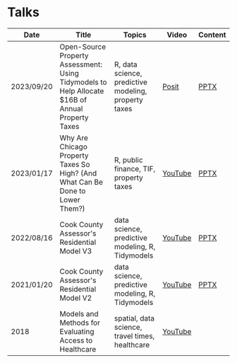 # Talks

| Date       | Title                                                                                            | Topics                                                      | Video                                                                                                                      | Content                                                                                       |
|------------|--------------------------------------------------------------------------------------------------|-------------------------------------------------------------|----------------------------------------------------------------------------------------------------------------------------|-----------------------------------------------------------------------------------------------|
| 2023/09/20 | Open-Source Property Assessment: Using Tidymodels to Help Allocate $16B of Annual Property Taxes | R, data science, predictive modeling, property taxes        | [Posit](https://reg.conf.posit.co/flow/posit/positconf23/attendee-portal/page/sessioncatalog/session/1685040660756001GQ56) | [PPTX](Posit/Posit%202023-09-20.pptx) |
| 2023/01/17 | Why Are Chicago Property Taxes So High? (And What Can Be Done to Lower Them?)                    | R, public finance, TIF, property taxes                      | [YouTube](https://youtu.be/0F-iqRj4yR0)                                                                                    | [PPTX](Chi%20Hack%20Night/Chi%20Hack%20Night%202023-01-17.pptx)                               |
| 2022/08/16 | Cook County Assessor's Residential Model V3                                                      | data science, predictive modeling, R, Tidymodels            | [YouTube](https://youtu.be/h0pwAr-WYxI)                                                                                    | [PPTX](Chi%20Hack%20Night/Chi%20Hack%20Night%202022-08-16.pptx)                               |
| 2021/01/20 | Cook County Assessor's Residential Model V2                                                      | data science, predictive modeling, R, Tidymodels            | [YouTube](https://youtu.be/6rd-xYJb27Q)                                                                                    | [PPTX](Chi%20Hack%20Night/Chi%20Hack%20Night%202021-01-20.pptx)                               |
| 2018       | Models and Methods for Evaluating Access to Healthcare                                           | spatial, data science, travel times, healthcare             | [YouTube](https://youtu.be/NS_sSYTLx_E)                                                                                    |                                                                                               |
